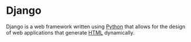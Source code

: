 # Django
Django is a web framework written using [Python](Python) that allows for the design of web applications that generate [HTML](HTML) dynamically.

